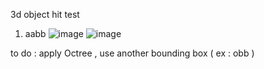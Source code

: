 3d object hit test

1) aabb
   ![image](https://github.com/user-attachments/assets/f6016006-0701-40a0-9e5e-27ec7edaecfa)
    ![image](https://github.com/user-attachments/assets/fd824368-4041-4274-b623-226c3b54f00e)

to do : apply Octree , use another bounding box ( ex : obb )

